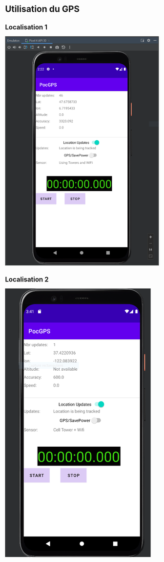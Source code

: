 # Utilisation du GPS

## Localisation 1
![GPS1](./GPS/img/GPS1.PNG)

## Localisation 2
![GPS2](./GPS/img/GPS2.PNG)